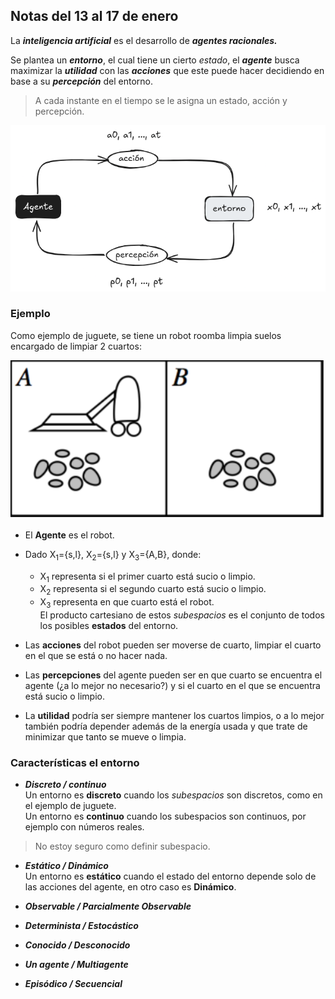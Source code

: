 ## Notas del 13 al 17 de enero

La ***inteligencia artificial*** es el desarrollo de ***agentes racionales.***  

Se plantea un ***entorno***, el cual tiene un cierto *estado*, el ***agente*** busca maximizar la ***utilidad*** con las ***acciones*** que este puede hacer decidiendo en base a su ***percepción*** del entorno.  

> A cada instante en el tiempo se le asigna un estado, acción y percepción.

![](../imagenes/1algo.png)

### Ejemplo

Como ejemplo de juguete, se tiene un robot roomba limpia suelos encargado de limpiar 2 cuartos:

![](../imagenes/1ejemplo.png)

* El **Agente** es el robot.

* Dado X<sub>1</sub>={s,l}, X<sub>2</sub>={s,l} y X<sub>3</sub>={A,B}, donde:
	* X<sub>1</sub> representa si el primer cuarto
	 está sucio o limpio.
	* X<sub>2</sub> representa si el segundo cuarto está sucio 		 o limpio.
	* X<sub>3</sub> representa en que cuarto está el robot.   
	El producto cartesiano de estos *subespacios* es el 
	conjunto de todos los posibles **estados** del entorno.
	
* Las **acciones** del robot pueden ser moverse de cuarto, limpiar el cuarto en el que se está o no hacer nada.

* Las **percepciones** del agente pueden ser en que cuarto se encuentra el agente (¿a lo mejor no necesario?) y si el cuarto en el que se encuentra está sucio o limpio.

* La **utilidad** podría ser siempre mantener los cuartos limpios, o a lo mejor también podría depender además de la energía usada y que trate de minimizar que tanto se mueve o limpia.


### Características el entorno

* ***Discreto / continuo***  
  Un entorno es **discreto** cuando los *subespacios* son discretos, como en el ejemplo de juguete.   
Un entorno es **continuo** cuando los subespacios son continuos, por ejemplo con números reales.
> No estoy seguro como definir subespacio.

* ***Estático / Dinámico***  
  Un entorno es **estático** cuando el estado del entorno depende solo de las acciones del agente, en otro caso es **Dinámico**.

* ***Observable / Parcialmente Observable***  
* ***Determinista / Estocástico***  
* ***Conocido / Desconocido***
* ***Un agente / Multiagente***
* ***Episódico / Secuencial***

### 